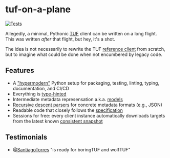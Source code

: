 # tuf-on-a-plane

[![Tests](https://github.com/trishankatdatadog/tuf-on-a-plane/workflows/Tests/badge.svg)](https://github.com/trishankatdatadog/tuf-on-a-plane/actions?workflow=Tests)

Allegedly, a minimal, Pythonic [TUF](https://theupdateframework.io/) client can be written on a long flight. This was written _after_ that flight, but hey, it's a shot.

The idea is not necessarily to rewrite the TUF [reference client](https://github.com/theupdateframework/tuf/tree/2a376ae7a7aa2aadf9cc812815eebbe129955b69/tuf/client) from scratch, but to imagine what could be done when not encumbered by legacy code.

## Features

* A ["hypermodern"](https://cjolowicz.github.io/posts/hypermodern-python-01-setup/) Python setup for packaging, testing, linting, typing, documentation, and CI/CD
* Everything is [type-hinted](https://docs.python.org/3/library/typing.html)
* Intermediate metadata represensation a.k.a. [models](https://en.wikipedia.org/wiki/Model%E2%80%93view%E2%80%93controller)
* [Recursive descent parsers](https://en.wikipedia.org/wiki/Recursive_descent_parser) for concrete metadata formats (e.g., JSON)
* Readable code that closely follows the [specification](https://github.com/theupdateframework/specification)
* Sessions for free: every client instance automatically downloads targets from the latest known [consistent snapshot](https://github.com/theupdateframework/specification/blob/master/tuf-spec.md#7-consistent-snapshots)

## Testimonials

* [@SantiagoTorres](https://github.com/SantiagoTorres) "is ready for boringTUF and wolfTUF"
